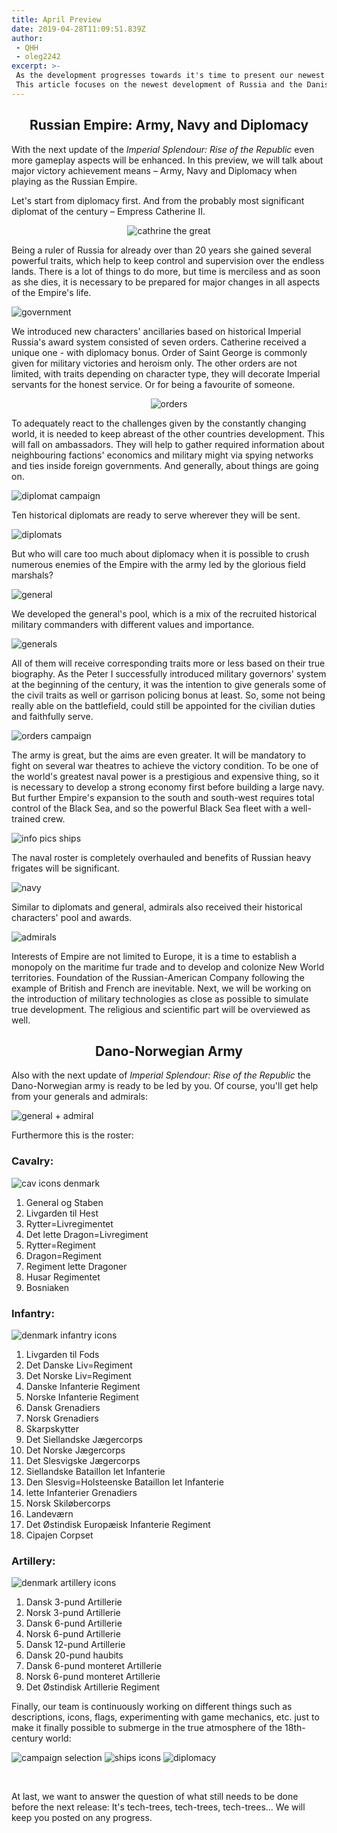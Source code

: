 ```yaml
---
title: April Preview
date: 2019-04-28T11:09:51.839Z
author: 
 - QHH
 - oleg2242
excerpt: >-
 As the development progresses towards it's time to present our newest work.
 This article focuses on the newest development of Russia and the Danish army.
---
```

<center>

## Russian Empire: Army, Navy and Diplomacy

</center>

With the next update of the _Imperial Splendour: Rise of the Republic_ even more gameplay aspects will be enhanced. In this preview, we will talk about major victory achievement means – Army, Navy and Diplomacy when playing as the Russian Empire.

Let's start from diplomacy first. And from the probably most significant diplomat of the century – Empress Catherine II.

<center>

![cathrine the great](https://media.moddb.com/images/members/3/2784/2783391/profile/1.png)

</center>

Being a ruler of Russia for already over than 20 years she gained several powerful traits, which help to keep control and supervision over the endless lands. There is a lot of things to do more, but time is merciless and as soon as she dies, it is necessary to be prepared for major changes in all aspects of the Empire's life.

![government](https://media.moddb.com/images/members/3/2784/2783391/profile/2.png)

We introduced new characters' ancillaries based on historical Imperial Russia's award system consisted of seven orders. Catherine received a unique one - with diplomacy bonus. Order of Saint George is commonly given for military victories and heroism only. The other orders are not limited, with traits depending on character type, they will decorate Imperial servants for the honest service. Or for being a favourite of someone.

<center>

![orders](https://media.moddb.com/images/members/3/2784/2783391/profile/3.png)

</center>

To adequately react to the challenges given by the constantly changing world, it is needed to keep abreast of the other countries development. This will fall on ambassadors. They will help to gather required information about neighbouring factions' economics and military might via spying networks and ties inside foreign governments. And generally, about things are going on.


![diplomat campaign](https://media.moddb.com/images/members/3/2784/2783391/profile/4.png)

Ten historical diplomats are ready to serve wherever they will be sent.

![diplomats](https://media.moddb.com/images/members/3/2784/2783391/profile/5.png)

But who will care too much about diplomacy when it is possible to crush numerous enemies of the Empire with the army led by the glorious field marshals?


![general](https://media.moddb.com/images/members/3/2784/2783391/profile/6.png)

We developed the general's pool, which is a mix of the recruited historical military commanders with different values and importance.


![generals](https://media.moddb.com/images/members/3/2784/2783391/profile/7.png)

All of them will receive corresponding traits more or less based on their true biography. As the Peter I successfully introduced military governors' system at the beginning of the century, it was the intention to give generals some of the civil traits as well or garrison policing bonus at least. So, some not being really able on the battlefield, could still be appointed for the civilian duties and faithfully serve.


![orders campaign](https://media.moddb.com/images/members/3/2784/2783391/profile/8.png)

The army is great, but the aims are even greater. It will be mandatory to fight on several war theatres to achieve the victory condition.
To be one of the world's greatest naval power is a prestigious and expensive thing, so it is necessary to develop a strong economy first before building a large navy. But further Empire's expansion to the south and south-west requires total control of the Black Sea, and so the powerful Black Sea fleet with a well-trained crew.


![info pics ships](https://media.moddb.com/images/members/3/2784/2783391/profile/9.png)

The naval roster is completely overhauled and benefits of Russian heavy frigates will be significant.


![navy](https://media.moddb.com/images/members/3/2784/2783391/profile/10.png)

Similar to diplomats and general, admirals also received their historical characters' pool and awards.

![admirals](https://media.moddb.com/images/members/3/2784/2783391/profile/11.png)

Interests of Empire are not limited to Europe, it is a time to establish a monopoly on the maritime fur trade and to develop and colonize New World territories. Foundation of the Russian-American Company following the example of British and French are inevitable.
Next, we will be working on the introduction of military technologies as close as possible to simulate true development. The religious and scientific part will be overviewed as well.

<center>

## Dano-Norwegian Army

</center>

Also with the next update of _Imperial Splendour: Rise of the Republic_ the Dano-Norwegian army is ready to be led by you.
Of course, you'll get help from your generals and admirals:

![general + admiral](https://media.moddb.com/images/members/3/2784/2783391/profile/12.png)

Furthermore this is the roster:

### Cavalry:

![cav icons denmark](https://media.moddb.com/images/members/3/2784/2783391/profile/13.png)

1. General og Staben
1. Livgarden til Hest
1. Rytter=Livregimentet
1. Det lette Dragon=Livregiment
1. Rytter=Regiment
1. Dragon=Regiment
1. Regiment lette Dragoner
1. Husar Regimentet
1. Bosniaken

### Infantry:

![denmark infantry icons](https://media.moddb.com/images/members/3/2784/2783391/profile/14.png)

1. Livgarden til Fods
1. Det Danske Liv=Regiment
1. Det Norske Liv=Regiment
1. Danske Infanterie Regiment
1. Norske Infanterie Regiment
1. Dansk Grenadiers
1. Norsk Grenadiers
1. Skarpskytter
1. Det Siellandske J&aelig;gercorps
1. Det Norske J&aelig;gercorps
1. Det Slesvigske J&aelig;gercorps
1. Siellandske Bataillon let Infanterie
1. Den Slesvig=Holsteenske Bataillon let Infanterie
1. lette Infanterier Grenadiers
1. Norsk Skil&oslash;bercorps
1. Landev&aelig;rn
1. Det &Oslash;stindisk Europ&aelig;isk Infanterie Regiment
1. Cipajen Corpset

### Artillery:

![denmark artillery icons](https://media.moddb.com/images/members/3/2784/2783391/profile/15.png)

1. Dansk 3-pund Artillerie
1. Norsk 3-pund Artillerie
1. Dansk 6-pund Artillerie
1. Norsk 6-pund Artillerie
1. Dansk 12-pund Artillerie
1. Dansk 20-pund haubits
1. Dansk 6-pund monteret Artillerie
1. Norsk 6-pund monteret Artillerie
1. Det &Oslash;stindisk Artillerie Regiment

Finally, our team is continuously working on different things such as descriptions, icons, flags, experimenting with game mechanics, etc. just to make it finally possible to submerge in the true atmosphere of the 18th-century world:

![campaign selection](https://media.moddb.com/images/members/3/2784/2783391/profile/16.png)
![ships icons](https://media.moddb.com/images/members/3/2784/2783391/profile/17.png)
![diplomacy](https://media.moddb.com/images/members/3/2784/2783391/profile/18.png)

&nbsp;

At last, we want to answer the question of what still needs to be done before the next release: It's tech-trees, tech-trees, tech-trees...
We will keep you posted on any progress.
